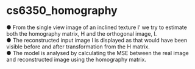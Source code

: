 # cs6350_homography

● From the single view image of an inclined texture I’ we try to estimate both the homography matrix, H and the orthogonal image, I.<br/>
● The reconstructed input image I is displayed as that would have been visible before and after transformation from the H matrix.<br/>
● The model is analysed by calculating the MSE between the real image and reconstructed image using the homography matrix.
